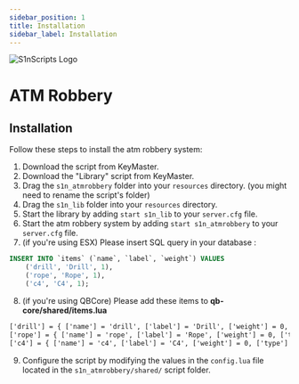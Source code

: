 ```yaml
---
sidebar_position: 1
title: Installation
sidebar_label: Installation
---
```


![S1nScripts Logo](https://forum.cfx.re/uploads/default/optimized/4X/e/6/5/e65fbb4eecc44980b6075ff5cb6ca26274767015_2_690x388.jpeg)

# ATM Robbery
## Installation

Follow these steps to install the atm robbery system:

1. Download the script from KeyMaster.
2. Download the "Library" script from KeyMaster.
3. Drag the `s1n_atmrobbery` folder into your `resources` directory. (you might need to rename the script's folder)
4. Drag the `s1n_lib` folder into your `resources` directory.
5. Start the library by adding `start s1n_lib` to your `server.cfg` file.
6. Start the atm robbery system by adding `start s1n_atmrobbery` to your `server.cfg` file.
7. (if you're using ESX) Please insert SQL query in your database :
```sql
INSERT INTO `items` (`name`, `label`, `weight`) VALUES
	('drill', 'Drill', 1),
	('rope', 'Rope', 1),
    ('c4', 'C4', 1);
```
8. (if you're using QBCore) Please add these items to **qb-core/shared/items.lua**
```txt 
['drill'] = { ['name'] = 'drill', ['label'] = 'Drill', ['weight'] = 0, ['type'] = 'item', ['image'] = 'drill.png', ['unique'] = true, ['useable'] = false, ['shouldClose'] = true, ['combinable'] = nil, ['description'] = ''},
['rope'] = { ['name'] = 'rope', ['label'] = 'Rope', ['weight'] = 0, ['type'] = 'item', ['image'] = 'rope.png', ['unique'] = true, ['useable'] = false, ['shouldClose'] = true, ['combinable'] = nil, ['description'] = ''},
['c4'] = { ['name'] = 'c4', ['label'] = 'C4', ['weight'] = 0, ['type'] = 'item', ['image'] = 'c4.png', ['unique'] = true, ['useable'] = false, ['shouldClose'] = true, ['combinable'] = nil, ['description'] = ''},
```

9. Configure the script by modifying the values in the `config.lua` file located in the `s1n_atmrobbery/shared/` script folder.